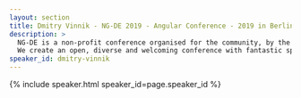 ```yaml
---
layout: section
title: Dmitry Vinnik - NG-DE 2019 - Angular Conference - 2019 in Berlin
description: >
  NG-DE is a non-profit conference organised for the community, by the community.
  We create an open, diverse and welcoming conference with fantastic speakers and a warm and friendly environment. 
speaker_id: dmitry-vinnik
---
```


{% include speaker.html speaker_id=page.speaker_id %}
